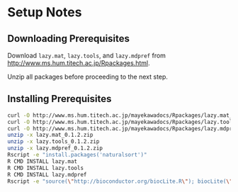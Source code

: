 # Setup Notes

## Downloading Prerequisites

Download `lazy.mat`, `lazy.tools`, and `lazy.mdpref` from <http://www.ms.hum.titech.ac.jp/Rpackages.html>.

Unzip all packages before proceeding to the next step.

## Installing Prerequisites

```bash
curl -O http://www.ms.hum.titech.ac.jp/mayekawadocs/Rpackages/lazy.mat_0.1.2.zip
curl -O http://www.ms.hum.titech.ac.jp/mayekawadocs/Rpackages/lazy.tools_0.1.2.zip
curl -O http://www.ms.hum.titech.ac.jp/mayekawadocs/Rpackages/lazy.mdpref_0.1.2.zip
unzip -x lazy.mat_0.1.2.zip
unzip -x lazy.tools_0.1.2.zip
unzip -x lazy.mdpref_0.1.2.zip
Rscript -e "install.packages('naturalsort')"
R CMD INSTALL lazy.mat
R CMD INSTALL lazy.tools
R CMD INSTALL lazy.mdpref
Rscript -e "source(\"http://bioconductor.org/biocLite.R\"); biocLite(\"pcaMethods\")"
```
